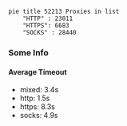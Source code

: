 
```mermaid
pie title 52213 Proxies in list
    "HTTP" : 23011
    "HTTPS": 6683
    "SOCKS" : 28440
```

### Some Info
#### Average Timeout

- mixed: 3.4s
- http: 1.5s
- https: 8.3s
- socks: 4.9s